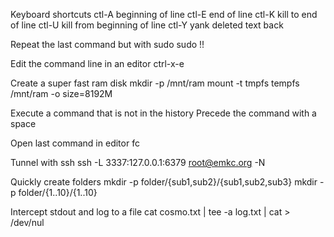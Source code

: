 
Keyboard shortcuts
    ctl-A   beginning of line
    ctl-E   end of line
    ctl-K   kill to end of line
    ctl-U   kill from beginning of line
    ctl-Y   yank deleted text back

Repeat the last command but with sudo
    sudo !!

Edit the command line in an editor
    ctrl-x-e

Create a super fast ram disk
    mkdir -p /mnt/ram
    mount -t tmpfs tempfs /mnt/ram -o size=8192M

Execute a command that is not in the history
    Precede the command with a space

Open last command in editor
    fc

Tunnel with ssh
    ssh -L 3337:127.0.0.1:6379 root@emkc.org -N

Quickly create folders
    mkdir -p folder/{sub1,sub2}/{sub1,sub2,sub3}
    mkdir -p folder/{1..10}/{1..10}

Intercept stdout and log to a file
    cat cosmo.txt | tee -a log.txt | cat > /dev/nul
